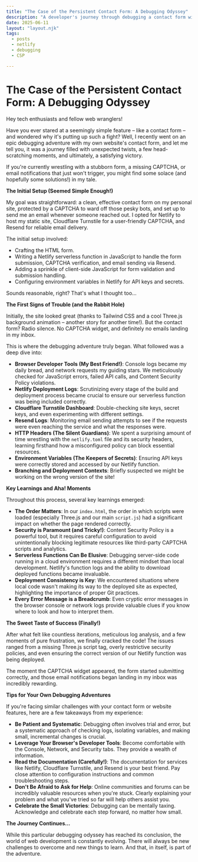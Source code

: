 ```yaml
---
title: "The Case of the Persistent Contact Form: A Debugging Odyssey"
description: "A developer's journey through debugging a contact form with Netlify Functions, Cloudflare Turnstile, and Content Security Policies."
date: 2025-06-11
layout: "layout.njk"
tags:
  - posts
  - netlify
  - debugging
  - CSP

---
```


# The Case of the Persistent Contact Form: A Debugging Odyssey

Hey tech enthusiasts and fellow web wranglers!

Have you ever stared at a seemingly simple feature – like a contact form – and wondered why it's putting up such a fight? Well, I recently went on an epic debugging adventure with my own website's contact form, and let me tell you, it was a journey filled with unexpected twists, a few head-scratching moments, and ultimately, a satisfying victory.

If you're currently wrestling with a stubborn form, a missing CAPTCHA, or email notifications that just won't trigger, you might find some solace (and hopefully some solutions!) in my tale.

**The Initial Setup (Seemed Simple Enough!)**

My goal was straightforward: a clean, effective contact form on my personal site, protected by a CAPTCHA to ward off those pesky bots, and set up to send me an email whenever someone reached out. I opted for Netlify to host my static site, Cloudflare Turnstile for a user-friendly CAPTCHA, and Resend for reliable email delivery.

The initial setup involved:

* Crafting the HTML form.
* Writing a Netlify serverless function in JavaScript to handle the form submission, CAPTCHA verification, and email sending via Resend.
* Adding a sprinkle of client-side JavaScript for form validation and submission handling.
* Configuring environment variables in Netlify for API keys and secrets.

Sounds reasonable, right? That's what I thought too...

**The First Signs of Trouble (and the Rabbit Hole)**

Initially, the site looked great (thanks to Tailwind CSS and a cool Three.js background animation – another story for another time!). But the contact form? Radio silence. No CAPTCHA widget, and definitely no emails landing in my inbox.

This is where the debugging adventure truly began. What followed was a deep dive into:

* **Browser Developer Tools (My Best Friend!)**: Console logs became my daily bread, and network requests my guiding stars. We meticulously checked for JavaScript errors, failed API calls, and Content Security Policy violations.
* **Netlify Deployment Logs**: Scrutinizing every stage of the build and deployment process became crucial to ensure our serverless function was being included correctly.
* **Cloudflare Turnstile Dashboard**: Double-checking site keys, secret keys, and even experimenting with different settings.
* **Resend Logs**: Monitoring email sending attempts to see if the requests were even reaching the service and what the responses were.
* **HTTP Headers (The Silent Guardians)**: We spent a surprising amount of time wrestling with the `netlify.toml` file and its security headers, learning firsthand how a misconfigured policy can block essential resources.
* **Environment Variables (The Keepers of Secrets)**: Ensuring API keys were correctly stored and accessed by our Netlify function.
* **Branching and Deployment Contexts**: Briefly suspected we might be working on the wrong version of the site!

**Key Learnings and Aha! Moments**

Throughout this process, several key learnings emerged:

* **The Order Matters**: In our `index.html`, the order in which scripts were loaded (especially Three.js and our main `script.js`) had a significant impact on whether the page rendered correctly.
* **Security is Paramount (and Tricky!)**: Content Security Policy is a powerful tool, but it requires careful configuration to avoid unintentionally blocking legitimate resources like third-party CAPTCHA scripts and analytics.
* **Serverless Functions Can Be Elusive**: Debugging server-side code running in a cloud environment requires a different mindset than local development. Netlify's function logs and the ability to download deployed functions became invaluable.
* **Deployment Consistency is Key**: We encountered situations where local code wasn't making its way to the deployed site as expected, highlighting the importance of proper Git practices.
* **Every Error Message is a Breadcrumb**: Even cryptic error messages in the browser console or network logs provide valuable clues if you know where to look and how to interpret them.

**The Sweet Taste of Success (Finally!)**

After what felt like countless iterations, meticulous log analysis, and a few moments of pure frustration, we finally cracked the code! The issues ranged from a missing Three.js script tag, overly restrictive security policies, and even ensuring the correct version of our Netlify function was being deployed.

The moment the CAPTCHA widget appeared, the form started submitting correctly, and those email notifications began landing in my inbox was incredibly rewarding.

**Tips for Your Own Debugging Adventures**

If you're facing similar challenges with your contact form or website features, here are a few takeaways from my experience:

* **Be Patient and Systematic**: Debugging often involves trial and error, but a systematic approach of checking logs, isolating variables, and making small, incremental changes is crucial.
* **Leverage Your Browser's Developer Tools**: Become comfortable with the Console, Network, and Security tabs. They provide a wealth of information.
* **Read the Documentation (Carefully!)**: The documentation for services like Netlify, Cloudflare Turnstile, and Resend is your best friend. Pay close attention to configuration instructions and common troubleshooting steps.
* **Don't Be Afraid to Ask for Help**: Online communities and forums can be incredibly valuable resources when you're stuck. Clearly explaining your problem and what you've tried so far will help others assist you.
* **Celebrate the Small Victories**: Debugging can be mentally taxing. Acknowledge and celebrate each step forward, no matter how small.

**The Journey Continues...**

While this particular debugging odyssey has reached its conclusion, the world of web development is constantly evolving. There will always be new challenges to overcome and new things to learn. And that, in itself, is part of the adventure.